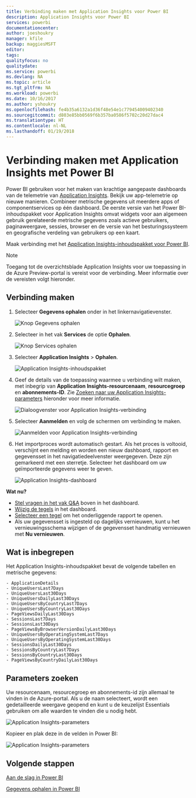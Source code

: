 ```yaml
---
title: Verbinding maken met Application Insights voor Power BI
description: Application Insights voor Power BI
services: powerbi
documentationcenter: 
author: joeshoukry
manager: kfile
backup: maggiesMSFT
editor: 
tags: 
qualityfocus: no
qualitydate: 
ms.service: powerbi
ms.devlang: NA
ms.topic: article
ms.tgt_pltfrm: NA
ms.workload: powerbi
ms.date: 10/16/2017
ms.author: yshoukry
ms.openlocfilehash: fe4b35a6132a1d36f48e54e1c779454009402340
ms.sourcegitcommit: d803e85bb0569f6b357ba0586f5702c20d27dac4
ms.translationtype: HT
ms.contentlocale: nl-NL
ms.lasthandoff: 01/19/2018
---
```

# <a name="connect-to-application-insights-with-power-bi"></a>Verbinding maken met Application Insights met Power BI
Power BI gebruiken voor het maken van krachtige aangepaste dashboards van de telemetrie van [Application Insights](https://azure.microsoft.com/documentation/articles/app-insights-overview/). Bekijk uw app-telemetrie op nieuwe manieren. Combineer metrische gegevens uit meerdere apps of componentservices op één dashboard. De eerste versie van het Power BI-inhoudspakket voor Application Insights omvat widgets voor aan algemeen gebruik gerelateerde metrische gegevens zoals actieve gebruikers, paginaweergave, sessies, browser en de versie van het besturingssysteem en geografische verdeling van gebruikers op een kaart.

Maak verbinding met het [Application Insights-inhoudspakket voor Power BI](https://app.powerbi.com/getdata/services/application-insights).

>[!NOTE]
>Toegang tot de overzichtsblade Application Insights voor uw toepassing in de Azure Preview-portal is vereist voor de verbinding. Meer informatie over de vereisten volgt hieronder.

## <a name="how-to-connect"></a>Verbinding maken
1. Selecteer **Gegevens ophalen** onder in het linkernavigatievenster.
   
    ![Knop Gegevens ophalen](media/service-connect-to-application-insights/pbi_getdata.png)
2. Selecteer in het vak **Services** de optie **Ophalen**.
   
    ![Knop Services ophalen](media/service-connect-to-application-insights/pbi_getservices.png)
3. Selecteer **Application Insights** > **Ophalen**.
   
    ![Application Insights-inhoudspakket](media/service-connect-to-application-insights/appinsights.png)
4. Geef de details van de toepassing waarmee u verbinding wilt maken, met inbegrip van **Application Insights-resourcenaam**, **resourcegroep** en **abonnements-ID**. Zie [Zoeken naar uw Application Insights-parameters](#FindingAppInsightsParams) hieronder voor meer informatie.
   
    ![Dialoogvenster voor Application Insights-verbinding](media/service-connect-to-application-insights/pbi_contpkappinsitconnectndialog.png)    
5. Selecteer **Aanmelden** en volg de schermen om verbinding te maken.
   
    ![Aanmelden voor Application Insights-verbinding](media/service-connect-to-application-insights/pbi_contpkappinsitconnectn2.png)
6. Het importproces wordt automatisch gestart. Als het proces is voltooid, verschijnt een melding en worden een nieuw dashboard, rapport en gegevensset in het navigatiedeelvenster weergegeven. Deze zijn gemarkeerd met een sterretje.  Selecteer het dashboard om uw geïmporteerde gegevens weer te geven.
   
    ![Application Insights-dashboard](media/service-connect-to-application-insights/pbi_contpkappinsitdash.png)

**Wat nu?**

* [Stel vragen in het vak Q&A](power-bi-q-and-a.md) boven in het dashboard.
* [Wijzig de tegels](service-dashboard-edit-tile.md) in het dashboard.
* [Selecteer een tegel](service-dashboard-tiles.md) om het onderliggende rapport te openen.
* Als uw gegevensset is ingesteld op dagelijks vernieuwen, kunt u het vernieuwingsschema wijzigen of de gegevensset handmatig vernieuwen met **Nu vernieuwen**.

## <a name="whats-included"></a>Wat is inbegrepen
Het Application Insights-inhoudspakket bevat de volgende tabellen en metrische gegevens:  

    - ApplicationDetails  
    - UniqueUsersLast7Days   
    - UniqueUsersLast30Days   
    - UniqueUsersDailyLast30Days  
    - UniqueUsersByCountryLast7Days  
    - UniqueUsersByCountryLast30Days   
    - PageViewsDailyLast30Days   
    - SessionsLast7Days   
    - SessionsLast30Days  
    - PageViewsByBrowserVersionDailyLast30Days   
    - UniqueUsersByOperatingSystemLast7Days   
    - UniqueUsersByOperatingSystemLast30Days    
    - SessionsDailyLast30Days   
    - SessionsByCountryLast7Days   
    - SessionsByCountryLast30Days   
    - PageViewsByCountryDailyLast30Days   

<a name="FindingAppInsightsParams"></a>

## <a name="finding-parameters"></a>Parameters zoeken
Uw resourcenaam, resourcegroep en abonnements-id zijn allemaal te vinden in de Azure-portal. Als u de naam selecteert, wordt een gedetailleerde weergave geopend en kunt u de keuzelijst Essentials gebruiken om alle waarden te vinden die u nodig hebt.

![Application Insights-parameters](media/service-connect-to-application-insights/pbi_contpkappinsitparams.png)

Kopieer en plak deze in de velden in Power BI:

![Application Insights-parameters](media/service-connect-to-application-insights/pbi_contpkappinsitparam2.png)

## <a name="next-steps"></a>Volgende stappen
[Aan de slag in Power BI](service-get-started.md)

[Gegevens ophalen in Power BI](service-get-data.md)

